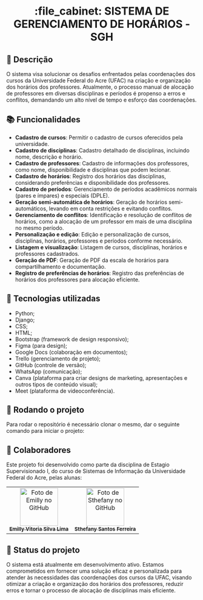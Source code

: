 <h1 align="center">:file_cabinet: SISTEMA DE GERENCIAMENTO DE HORÁRIOS - SGH
 </h1>

## :memo: Descrição
O sistema visa solucionar os desafios enfrentados pelas coordenações dos cursos da Universidade Federal do Acre (UFAC) na criação e organização dos horários dos professores. Atualmente, o processo manual de alocação de professores em diversas disciplinas e períodos é propenso a erros e conflitos, demandando um alto nível de tempo e esforço das coordenações.

## :books: Funcionalidades
* **Cadastro de cursos**: Permitir o cadastro de cursos oferecidos pela universidade.
* **Cadastro de disciplinas**: Cadastro detalhado de disciplinas, incluindo nome, descrição e horário.
* **Cadastro de professores**: Cadastro de informações dos professores, como nome, disponibilidade e disciplinas que podem lecionar.
* **Cadastro de horários**: Registro dos horários das disciplinas, considerando preferências e disponibilidade dos professores.
* **Cadastro de períodos**: Gerenciamento de períodos acadêmicos normais (pares e ímpares) e especiais (DPLE).
* **Geração semi-automática de horários**: Geração de horários semi-automáticos, levando em conta restrições e evitando conflitos.
* **Gerenciamento de conflitos**: Identificação e resolução de conflitos de horários, como a alocação de um professor em mais de uma disciplina no mesmo período.
* **Personalização e edição**: Edição e personalização de cursos, disciplinas, horários, professores e períodos conforme necessário.
* **Listagem e visualização**: Listagem de cursos, disciplinas, horários e professores cadastrados.
* **Geração de PDF**: Geração de PDF da escala de horários para compartilhamento e documentação.
* **Registro de preferências de horários**: Registro das preferências de horários dos professores para alocação eficiente.


## :wrench: Tecnologias utilizadas
* Python;
* Django;
* CSS;
* HTML;
* Bootstrap (framework de design responsivo);
* Figma (para design);
* Google Docs (colaboração em documentos);
* Trello (gerenciamento de projeto);
* GitHub (controle de versão);
* WhatsApp (comunicação);
* Canva (plataforma para criar designs de marketing, apresentações e outros tipos de conteúdo visual);
* Meet (plataforma de videoconferência).

## :rocket: Rodando o projeto
Para rodar o repositório é necessário clonar o mesmo, dar o seguinte comando para iniciar o projeto:

## :handshake: Colaboradores
Este projeto foi desenvolvido como parte da disciplina de Estagio Supervisionado I, do curso de Sistemas de Informação da Universidade Federal do Acre, pelas alunas:
<table>
  <tr>
    <td align="center">
      <a href="https://github.com/emillyvsl">
        <img src="https://avatars.githubusercontent.com/u/115952368?v=4" width="100px;" alt="Foto de Emilly no GitHub"/><br>
        <sub>
          <b>Emilly Vitoria Silva Lima </b>
        </sub>
      </a>
    </td>
    <td align="center">
      <a href="https://github.com/sthefanySF">
        <img src="https://avatars.githubusercontent.com/u/100035817?v=4" width="100px;" alt="Foto de Sthefany no GitHub"/><br>
        <sub>
          <b>Sthefany Santos Ferreira</b>
        </sub>
      </a>
    </td>
  </tr>
</table>

## :dart: Status do projeto
O sistema está atualmente em desenvolvimento ativo. Estamos comprometidos em fornecer uma solução eficaz e personalizada para atender às necessidades das coordenações dos cursos da UFAC, visando otimizar a criação e organização dos horários dos professores, reduzir erros e tornar o processo de alocação de disciplinas mais eficiente.

